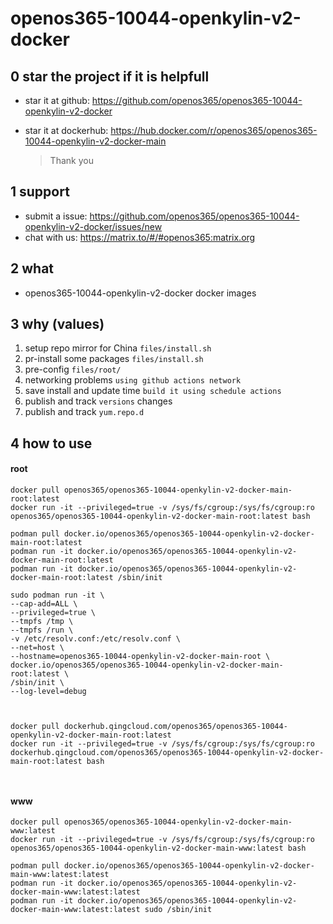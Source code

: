 # openos365-10044-openkylin-v2-docker

## 0 star the project if it is helpfull

* star it at github: https://github.com/openos365/openos365-10044-openkylin-v2-docker
* star it at dockerhub: https://hub.docker.com/r/openos365/openos365-10044-openkylin-v2-docker-main

  > Thank you

## 1 support

* submit a issue: https://github.com/openos365/openos365-10044-openkylin-v2-docker/issues/new
* chat with us: https://matrix.to/#/#openos365:matrix.org

## 2 what

* openos365-10044-openkylin-v2-docker docker images
  
## 3 why (values)

1. setup repo mirror for China `files/install.sh`
1. pr-install some packages `files/install.sh`
1. pre-config `files/root/`
1. networking problems `using github actions network`
1. save install and update time `build it using schedule actions`
1. publish and track `versions` changes
1. publish and track `yum.repo.d`

## 4 how to use

#### root
```
docker pull openos365/openos365-10044-openkylin-v2-docker-main-root:latest
docker run -it --privileged=true -v /sys/fs/cgroup:/sys/fs/cgroup:ro openos365/openos365-10044-openkylin-v2-docker-main-root:latest bash

podman pull docker.io/openos365/openos365-10044-openkylin-v2-docker-main-root:latest
podman run -it docker.io/openos365/openos365-10044-openkylin-v2-docker-main-root:latest
podman run -it docker.io/openos365/openos365-10044-openkylin-v2-docker-main-root:latest /sbin/init

sudo podman run -it \
--cap-add=ALL \
--privileged=true \
--tmpfs /tmp \
--tmpfs /run \
-v /etc/resolv.conf:/etc/resolv.conf \
--net=host \
--hostname=openos365-10044-openkylin-v2-docker-main-root \
docker.io/openos365/openos365-10044-openkylin-v2-docker-main-root:latest \
/sbin/init \
--log-level=debug



docker pull dockerhub.qingcloud.com/openos365/openos365-10044-openkylin-v2-docker-main-root:latest
docker run -it --privileged=true -v /sys/fs/cgroup:/sys/fs/cgroup:ro dockerhub.qingcloud.com/openos365/openos365-10044-openkylin-v2-docker-main-root:latest bash



```
#### www

```
docker pull openos365/openos365-10044-openkylin-v2-docker-main-www:latest
docker run -it --privileged=true -v /sys/fs/cgroup:/sys/fs/cgroup:ro openos365/openos365-10044-openkylin-v2-docker-main-www:latest bash

podman pull docker.io/openos365/openos365-10044-openkylin-v2-docker-main-www:latest:latest
podman run -it docker.io/openos365/openos365-10044-openkylin-v2-docker-main-www:latest:latest
podman run -it docker.io/openos365/openos365-10044-openkylin-v2-docker-main-www:latest:latest sudo /sbin/init




```
